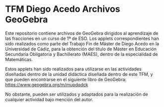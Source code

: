 # TFM Diego Acedo Archivos GeoGebra

Este repositorio contiene archivos de GeoGebra dirigidos al aprendizaje de las fracciones en un curso de 1º de ESO. Los applets correspondientes han sido realizados como parte del Trabajo Fin de Máster de Diego Acedo en la Universidad de Cádiz, para la obtención del título de Máster en Educación Secundaria Obligatoria y Bachillerato (MAES), dentro de la especialidad de Matemáticas.

Estos applets han sido realizados para utilizarse en las actividades diseñadas dentro de la unidad didáctica diseñada dentro de este TFM, y que pueden encontrarse en el siguiente libro de GeoGebra: https://www.geogebra.org/m/mupdqdck 

No obstante, pueden ser utilizados y adaptados para la realización de cualquier actividad bajo mención del autor.
 
